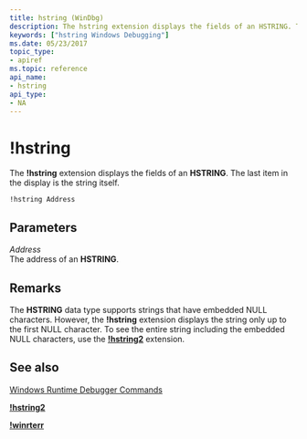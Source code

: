 ```yaml
---
title: hstring (WinDbg)
description: The hstring extension displays the fields of an HSTRING. The last item in the display is the string itself.
keywords: ["hstring Windows Debugging"]
ms.date: 05/23/2017
topic_type:
- apiref
ms.topic: reference
api_name:
- hstring
api_type:
- NA
---
```


# !hstring


The **!hstring** extension displays the fields of an **HSTRING**. The last item in the display is the string itself.

```dbgcmd
!hstring Address
```

## <span id="Parameters"></span><span id="parameters"></span><span id="PARAMETERS"></span>Parameters


<span id="Address"></span><span id="address"></span><span id="ADDRESS"></span>*Address*  
The address of an **HSTRING**.

## Remarks

The **HSTRING** data type supports strings that have embedded NULL characters. However, the **!hstring** extension displays the string only up to the first NULL character. To see the entire string including the embedded NULL characters, use the [**!hstring2**](-hstring2.md) extension.

## <span id="see_also"></span>See also


[Windows Runtime Debugger Commands](windows-runtime-debugger-commands.md)

[**!hstring2**](-hstring2.md)

[**!winrterr**](-winrterr.md)

 

 






